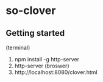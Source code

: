 # so-clover
## Getting started
(terminal)
1. npm install -g http-server
2. http-server
(broswer)
3. http://localhost:8080/clover.html